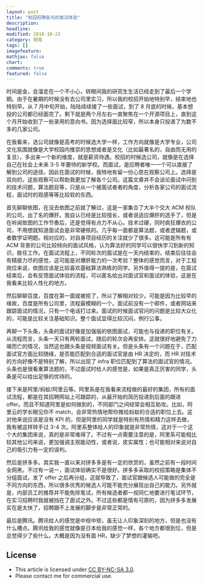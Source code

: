 ```yaml
---
layout: post
title: "校园招聘各司的面试体验"
description:
headline:
modified: 2018-10-23
category: 随笔
tags: []
imagefeature:
mathjax: false
chart:
comments: true
featured: false
---
```


时间是金，会溜走在一个不小心，转眼间我的研究生生活已经走到了最后一个学期。由于在暑期的时候没有去公司里实习，所以我的校招开始地特别早，结束地也特别早。从 7 月中旬开始，陆陆续续接了一些面试，到了 8 月底的时候，基本想投的公司都已经面完了。剩下就是两个月左右一直聚焦在一个开源项目上，直到这个月开始收到了一些录用的意向书。因为选择面比较窄，所以本身只投递了为数不多的几家公司。

在我看来，选公司就像是高考的时候选大学一样，工作方向就像是大学专业，公司文化氛围就像是大学校园内推崇的思想或者是文化（比如最著名的，自由而无用的复旦），多出来一个新的维度，就是薪资待遇。校招的时候选公司，就像是在选择自己在社会上未来 3-5 年要待的新学校。而面试，是应聘者唯一一个可以直接了解到公司的途径。因此在面试的时候，我特地有留一份心思在观察公司上。选择是双向的，这些观察可以帮助我更加了解各个公司。这篇文章并不会谈论面试中问到的技术问题，算法题目等，只是从一个被面试者者的角度，分析各家公司的面试流程，面试时的观感等等比较软的东西。

首先聊聊依图，在没去依图之前就了解过，这是一家集合了大半个交大 ACM 校队的公司，出了名的爆肝。我自认已经是比较擅长，或者说适应爆肝的选手了，但是在听闻依图的工作节奏后，还是觉得有点力不从心。技术过硬，同时疯狂爆衣的公司，不用想就知道面试会是非常硬核的。几乎每一面都是算法题，或者逻辑题，或者数学证明题。相对应的，对自身项目经历的关注就少了很多。这可能是所有有 ACM 背景的公司比较倾向的面试风格，认为算法好的同学可以很快学习到新的知识，胜任工作。在面试流程上，不同轮次的面试是在一天内结束的，结束后往往会有精疲力尽的感觉，这可能是对爆肝能力的一次考验？整体的感觉而言，对于工程岗位来说，依图应该是比较喜欢基础算法熟练的同学。另外值得一提的是，在面试结束后，会有反馈面试体验的流程，可以匿名给出对面试官和面试的体验，这是在我看来比较人性化的地方。

然后聊聊百度，百度在第一面就被拒了，所以了解相对较少。可能是因为比较早的缘故，百度是所有公司里，流程最模糊的一个。面试前没有一个邮件，或者网站来跟踪面试的情况，只有一个电话打过来。面试的时候面试官问的问题是比较大众化的，可能是比较关注基础知识。整个面试显得比较沉闷，例行公事。

再聊一下头条，头条的面试好像是加强版的依图面试，可能也与投递的职位有关。从流程而言，头条一天只有两轮面试，随后的轮次会再安排。这就很好地避免了力竭而亡的情况，当然这也跟头条是视频面试有关。但是头条有一个问题在于，匹配面试官方面比较随缘，是否能匹配到合适的面试官是由 HR 决定的，而 HR 对技术的方向好像不是特别了解，所以出现了 infra 职位匹配到了算法的面试官的情况。头条也是很看重算法题的，不过面试时给人的感觉是，如果是真正厉害的同学，头条是可以给出足够的优待的。

接下来是阿里/蚂蚁/阿里云等。阿里系是在我看来流程做的最好的集团，所有的面试流程，都是在其招聘网站上可跟踪的，从最开始的简历投递到后面的跟进 offer。而且不知道阿里是如何做到的，不同部门之间经常会相互助攻。比如，阿里云的学长眼见你不 match，会非常热情地帮你推给蚂蚁的合适的职位上去。这对他来说应该是没有 KPI 的，但是阿里的同学就是特别有热情和精力这样去做，我有被这样转手过 3-4 次。阿里系整体给人的印象就是非常热情，这对于一个这个大的集团来说，真的是非常难得了。不过有一点需要注意的是，阿里系可能相比较其他公司来说，更加强调主观能动性，或者说，皮实属性；也可能相对来说对自己的吸引力有一定的误判。

然后是拼多多。其实我一直以来对拼多多是有一定的欣赏的，虽然之前有一段时间全网黑。不过有一说一，面试体验确实不是很好。拼多多采取的校招策略是集体不分组面试，发了 offer 之后再分组，这就导致了，面试官跟候选人可能做的完全是不同方向的东西，所以很多优秀的候选人可能不能充分展现出自己的能力。另外就是，内部员工的推荐并不能免除笔试，所有候选者都一视同仁地要进行笔试环节，在实习招聘时我就被挡在了面试之外。不过这些都是情有可原的，因为拼多多发展实在是太快了，招聘跟不上发展的脚步是非常正常的。

最后是腾讯。腾讯给人的感觉是中规中矩，虽无让人印象深刻的地方，但是也没有什么槽点。腾讯给我的感觉就像是日本给我的感觉一样，各个地方都很到位，但是总觉得少了些什么。大概是因为没有面 HR，缺少了梦想的灌输吧。

## License

- This article is licensed under [CC BY-NC-SA 3.0](https://creativecommons.org/licenses/by-nc-sa/3.0/).
- Please contact me for commercial use.
